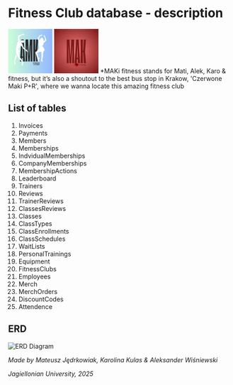 # Fitness Club database - description
<img src="logo.png" width="100" />
<img src="LOGO.png" width="100" />
*MAKi fitness stands for Mati, Alek, Karo & fitness, but it’s also a shoutout to the best bus stop in Krakow, 'Czerwone Maki P+R', where we wanna locate this amazing fitness club

## List of tables
1.	Invoices 
2.	Payments 
3.	Members
4.	Memberships
5.	IndvidualMemberships
6.	CompanyMemberships
7.	MembershipActions
8.	Leaderboard 
9.	Trainers
10. Reviews	
11.	TrainerReviews 
12.	ClassesReviews
13.	Classes 
14.	ClassTypes 
15.	ClassEnrollments 
16.	ClassSchedules 
17.	WaitLists
18.	PersonalTrainings 
19.	Equipment 
20.	FitnessClubs
21.	Employees
22.	Merch 
23.	MerchOrders 
24.	DiscountCodes
25.	Attendence

## ERD 

<img width="1728" alt="ERD Diagram" src="https://github.com/user-attachments/assets/e10155f7-5b67-4ce3-bd73-d9427f7600db" />


*Made by Mateusz Jędrkowiak, Karolina Kulas & Aleksander Wiśniewski*

*Jagiellonian University, 2025*
